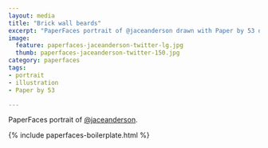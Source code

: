 ```yaml
---
layout: media
title: "Brick wall beards"
excerpt: "PaperFaces portrait of @jaceanderson drawn with Paper by 53 on an iPad."
image: 
  feature: paperfaces-jaceanderson-twitter-lg.jpg
  thumb: paperfaces-jaceanderson-twitter-150.jpg
category: paperfaces
tags: 
- portrait
- illustration
- Paper by 53

---
```


PaperFaces portrait of [@jaceanderson](http://twitter.com/jaceanderson).

{% include paperfaces-boilerplate.html %}